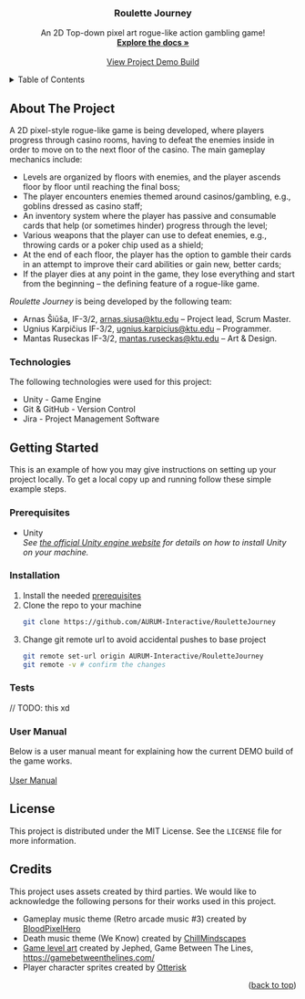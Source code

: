 <a id="readme-top"></a>

<br/>
<div align="center">

  <h3 align="center">Roulette Journey</h3>

  <p align="center">
    An 2D Top-down pixel art rogue-like action gambling game!
    <br />
    <a href="https://github.com/AURUM-Interactive/RouletteJourney/wiki"><strong>Explore the docs »</strong></a>
    <br />
    <br />
    <a href="https://github.com/othneildrew/Best-README-Template">View Project Demo Build</a>
  </p>
</div>

<!-- TABLE OF CONTENTS -->
<details>
  <summary>Table of Contents</summary>
  <ol>
    <li><a href="#about-the-project">About The Project</a></li>
    <li><a href="#installation">Installation</a></li>
    <li><a href="#user-manual">User Manual</a></li>
    <li><a href="#license">License</a></li>
    <li><a href="#credits">Credits</a></li>
  </ol>
</details>

<!-- ABOUT THE PROJECT -->
## About The Project

A 2D pixel-style rogue-like game is being developed, where players progress through casino rooms, having to defeat the enemies inside in order to move on to the next floor of the casino. The main gameplay mechanics include:
* Levels are organized by floors with enemies, and the player ascends floor by floor until reaching the final boss;
* The player encounters enemies themed around casinos/gambling, e.g., goblins dressed as casino staff;
* An inventory system where the player has passive and consumable cards that help (or sometimes hinder) progress through the level;
* Various weapons that the player can use to defeat enemies, e.g., throwing cards or a poker chip used as a shield;
* At the end of each floor, the player has the option to gamble their cards in an attempt to improve their card abilities or gain new, better cards;
* If the player dies at any point in the game, they lose everything and start from the beginning – the defining feature of a rogue-like game.

_Roulette Journey_ is being developed by the following team:
* Arnas Šiūša, IF-3/2, arnas.siusa@ktu.edu – Project lead, Scrum Master.
* Ugnius Karpičius IF-3/2, ugnius.karpicius@ktu.edu – Programmer.
* Mantas Ruseckas IF-3/2, mantas.ruseckas@ktu.edu – Art & Design.

### Technologies

The following technologies were used for this project:

* Unity - Game Engine
* Git & GitHub - Version Control
* Jira - Project Management Software

<!-- GETTING STARTED -->
## Getting Started

This is an example of how you may give instructions on setting up your project locally.
To get a local copy up and running follow these simple example steps.

### Prerequisites

* Unity <br>
  _See [the official Unity engine website](https://unity.com/download) for details on how to install Unity on your machine._

### Installation

1. Install the needed <a href="#prerequisites">prerequisites</a>
2. Clone the repo to your machine
   ```sh
   git clone https://github.com/AURUM-Interactive/RouletteJourney
   ```
3. Change git remote url to avoid accidental pushes to base project
   ```sh
   git remote set-url origin AURUM-Interactive/RouletteJourney
   git remote -v # confirm the changes
   ```
   
### Tests

// TODO: this xd

### User Manual

Below is a user manual meant for explaining how the current DEMO build of the game works. <br> <br>
[User Manual](https://github.com/AURUM-Interactive/RouletteJourney/wiki/User-Manual)

<!-- LICENSE -->
## License

This project is distributed under the MIT License. See the `LICENSE` file for more information.

<!-- ACKNOWLEDGMENTS -->
## Credits

This project uses assets created by third parties. We would like to acknowledge the following persons for their works used in this project.

* Gameplay music theme (Retro arcade music #3) created by [BloodPixelHero](https://freesound.org/people/BloodPixelHero/sounds/607942/)
* Death music theme (We Know) created by [ChillMindscapes](https://chillmindscapes.itch.io/free-chiptune-music-pack-5-chillmindscapes?download)
* [Game level art](https://gamebetweenthelines.itch.io/2d-top-down-pixel-art-tileset-casino) created by Jephed, Game Between The Lines, https://gamebetweenthelines.com/
* Player character sprites created by [Otterisk](https://otterisk.itch.io/hana-caraka-base-character?download)

<p align="right">(<a href="#readme-top">back to top</a>)</p>
